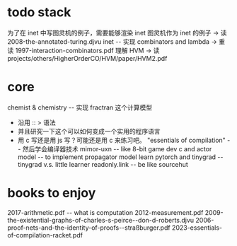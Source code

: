 # todo stack

为了在 inet 中写图灵机的例子，需要能够渲染 inet
图灵机作为 inet 的例子 -> 读 2008-the-annotated-turing.djvu
inet -- 实现 combinators and lambda -> 重读 1997-interaction-combinators.pdf
理解 HVM -> 读 projects/others/HigherOrderCO/HVM/paper/HVM2.pdf

# core

chemist & chemistry -- 实现 fractran 这个计算模型
- 沿用 :: > 语法
- 并且研究一下这个可以如何变成一个实用的程序语言
- 用 c 写还是用 js 写？可能还是用 c 来练习吧。
"essentials of compilation" -- 然后学会编译器技术
mimor-uxn -- like 8-bit game dev
c and actor model -- to implement propagator model
learn pytorch and tinygrad -- tinygrad v.s. little learner
readonly.link -- be like sourcehut

# books to enjoy

2017-arithmetic.pdf -- what is computation
2012-measurement.pdf
2009-the-existential-graphs-of-charles-s-peirce--don-d-roberts.djvu
2006-proof-nets-and-the-identity-of-proofs--straßburger.pdf
2023-essentials-of-compilation-racket.pdf
